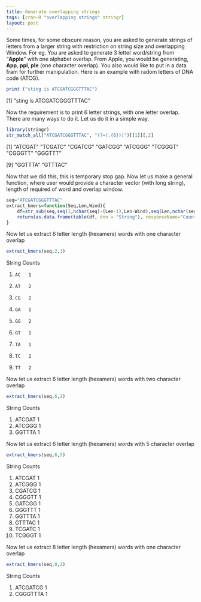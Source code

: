 ```yaml
---
title: Generate overlapping strings
tags: [cran-R "overlapping strings" stringr]
layout: post
---
```

Some times, for some obscure reason, you are asked to generate strings
of letters from a larger string with restriction on string size and
overlapping Window. For eg. You are asked to generate 3 letter
word/string from “**Apple**” with one alphabet overlap. From Apple, you
would be generating, **App**, **ppl**, **ple** (one character overlap). You also
would like to put in a data fram for further manipulation. Here is an
example with radom letters of DNA code (ATCG).

``` r
print ("sting is ATCGATCGGGTTTAC")
```

[1] "sting is ATCGATCGGGTTTAC"

Now the requirement is to print 6 letter strings, with one letter
overlap. There are many ways to do it. Let us do it in a simple way.

``` r
library(stringr)
str_match_all("ATCGATCGGGTTTAC", "(?=(.{6}))")[[1]][,2]
```

[1] "ATCGAT" "TCGATC" "CGATCG" "GATCGG" "ATCGGG" "TCGGGT" "CGGGTT" "GGGTTT"

[9] "GGTTTA" "GTTTAC"

Now that we did this, this is temporary stop gap. Now let us make a
general function, where user would provide a character vector (with long
string), length of required of word and overlap window.

``` r
seq="ATCGATCGGGTTTAC"
extract_kmers=function(Seq,Len,Wind){
    df=str_sub(seq,seq(1,nchar(seq)-(Len-1),Len-Wind),seq(Len,nchar(seq),Len-Wind))
    return(as.data.frame(table(df, dnn = "String"), responseName="Counts"))
}
```

Now let us extract 6 letter length (hexamers) words with one character
overlap

``` r
extract_kmers(seq,2,1)
```

String Counts
1.     AC	1
2.     AT	2
3.     CG	2
4.     GA	1
5.     GG	2
6.     GT	1
7.     TA	1
8.     TC	2
9.     TT	2

Now let us extract 6 letter length (hexamers) words with two character
overlap

``` r
extract_kmers(seq,6,2)
```

String Counts
1. ATCGAT	1
2. ATCGGG	1
3. GGTTTA	1

Now let us extract 6 letter length (hexamers) words with 5 character
overlap

``` r
extract_kmers(seq,6,5)
```

 String Counts
1.  ATCGAT	1
2.  ATCGGG	1
3.  CGATCG	1
4.  CGGGTT	1
5.  GATCGG	1
6.  GGGTTT	1
7.  GGTTTA	1
8.  GTTTAC	1
9.  TCGATC	1
10. TCGGGT	1

Now let us extract 8 letter length (hexamers) words with one character
overlap

``` r
extract_kmers(seq,8,2)
```

  String Counts
1. ATCGATCG	1
2. CGGGTTTA	1
